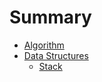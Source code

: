 # Summary

* [Algorithm](README.md)
* [Data Structures](chapter1.md)
  * [Stack](chapter1/stack.md)

